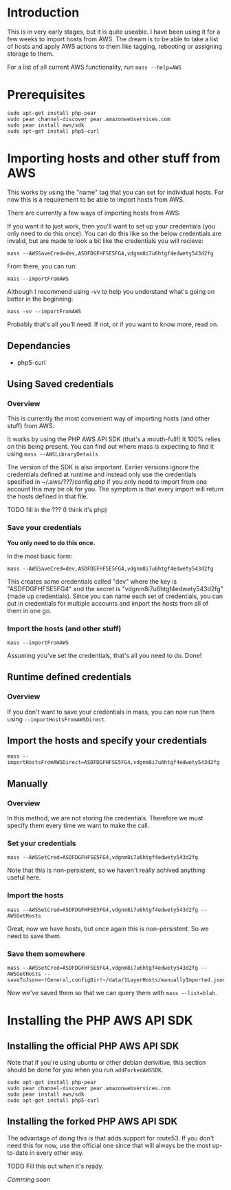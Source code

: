 # Introduction

This is in very early stages, but it is quite useable. I have been using it for a few weeks to import hosts from AWS. The dream is to be able to take a list of hosts and apply AWS actions to them like tagging, rebooting or assigning storage to them.

For a list of all current AWS functionality, run `mass --help=AWS`

# Prerequisites

    sudo apt-get install php-pear
    sudo pear channel-discover pear.amazonwebservices.com
    sudo pear install aws/sdk
    sudo apt-get install php5-curl

# Importing hosts and other stuff from AWS

This works by using the "name" tag that you can set for individual hosts. For now this is a requirement to be able to import hosts from AWS.

There are currently a few ways of importing hosts from AWS.

If you want it to just work, then you'll want to set up your credentials (you only need to do this once). You can do this like so the below credentials are invalid, but are made to look a bit like the credentials you will recieve:

    mass --AWSSaveCred=dev,ASDFDGFHFSE5FG4,vdgnm8i7u6htgf4edwety543d2fg

From there, you can run:

    mass --importFromAWS

Although I recommend using -vv to help you understand what's going on better in the beginning:

    mass -vv --importFromAWS

Probably that's all you'll need. If not, or if you want to know more, read on.

## Dependancies

* php5-curl

## Using Saved credentials

### Overview

This is currently the most convenient way of importing hosts (and other stuff) from AWS.

It works by using the PHP AWS API SDK (that's a mouth-full!) It 100% relies on this being present. You can find out where mass is expecting to find it using `mass --AWSLibraryDetails`

The version of the SDK is also important. Earlier versions ignore the credentials defined at runtime and instead only use the credentials specified in ~/.aws/???/config.php if you only need to import from one account this may be ok for you. The symptom is that every import will return the hosts defined in that file.

TODO fill in the ??? (I think it's php)

### Save your credentials

**You only need to do this once.**

In the most basic form:

    mass --AWSSaveCred=dev,ASDFDGFHFSE5FG4,vdgnm8i7u6htgf4edwety543d2fg

This creates some credentials called "dev" where the key is "ASDFDGFHFSE5FG4" and the secret is "vdgnm8i7u6htgf4edwety543d2fg" (made up credentials). Since you can name each set of credentials, you can put in credentials for multiple accounts and import the hosts from all of them in one go.

### Import the hosts (and other stuff)

    mass --importFromAWS

Assuming you've set the credentials, that's all you need to do. Done!

## Runtime defined credentials

### Overview

If you don't want to save your credentials in mass, you can now run them using `--importHostsFromAWSDirect`.

## Import the hosts and specify your credentials

    mass --importHostsFromAWSDirect=ASDFDGFHFSE5FG4,vdgnm8i7u6htgf4edwety543d2fg

## Manually

### Overview

In this method, we are not storing the credentials. Therefore we must specify them every time we want to make the call.

### Set your credentials

    mass --AWSSetCred=ASDFDGFHFSE5FG4,vdgnm8i7u6htgf4edwety543d2fg

Note that this is non-persistent, so we haven't really achived anything useful here.

### Import the hosts

    mass --AWSSetCred=ASDFDGFHFSE5FG4,vdgnm8i7u6htgf4edwety543d2fg --AWSGetHosts

Great, now we have hosts, but once again this is non-persistent. So we need to save them.

### Save them somewhere

    mass --AWSSetCred=ASDFDGFHFSE5FG4,vdgnm8i7u6htgf4edwety543d2fg --AWSGetHosts --saveToJson=~!General,configDir!~/data/1LayerHosts/manuallyImported.json

Now we've saved them so that we can query them with `mass --list=blah`.

# Installing the PHP AWS API SDK

## Installing the official PHP AWS API SDK

Note that if you're using ubuntu or other debian derivitive, this section should be done for you when you run `addForkedAWSSDK`.

    sudo apt-get install php-pear
    sudo pear channel-discover pear.amazonwebservices.com
    sudo pear install aws/sdk
    sudo apt-get install php5-curl

## Installing the forked PHP AWS API SDK

The advantage of doing this is that adds support for route53. If you don't need this for now, use the official one since that will always be the most up-to-date in every other way.

TODO Fill this out when it's ready.

_Comming soon_
